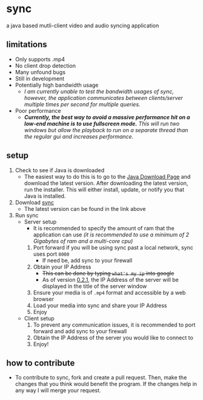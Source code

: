 # sync
a java based mutli-client video and audio syncing application

## limitations
* Only supports .mp4
* No client drop detection
* Many unfound bugs
* Still in development
* Potentially high bandwidth usage
	* _I am currently unable to test the bandwidth usages of sync, however, the application communicates between clients/server multiple times per second for multiple queries._
* Poor performance
	* _**Currently, the best way to avoid a massive performance hit on a low-end machine is to use fullscreen mode.** This will run two windows but allow the playback to run on a separate thread than the regular gui and increases performance._

## setup
1. Check to see if Java is downloaded
	* The easiest way to do this is to go to the [Java Download Page](https://www.java.com/en/download/) and download the latest version. After downloading the latest version, run the installer. This will either install, update, or notify  you that Java is installed.
2. Download [sync](https://www.github.com/ajchili/sync/releases)
	* The latest version can be found in the link above
3. Run sync
	* Server setup
		* It is recommended to specify the amount of ram that the application can use _(it is recommended to use a minimum of 2 Gigabytes of ram and a multi-core cpu)_
		1. Port forward if you will be using sync past a local network, sync uses port `8000`
			* If need be, add sync to your firewall
		2. Obtain your IP Address
			* ~~This can be done by typing `what's my ip` into google~~
			* As of version [0.2.1](https://github.com/ajchili/sync/releases/tag/0.2.1), the IP Address of the server will be displayed in the title of the server window
		3. Ensure your media is of `.mp4` format and accessible by a web browser
		4. Load your media into sync and share your IP Address
		5. Enjoy
	* Client setup
		1. To prevent any communication issues, it is recommended to port forward and add sync to your firewall
		2. Obtain the IP Address of the server you would like to connect to
		3. Enjoy!

## how to contribute
* To contribute to sync, fork and create a pull request. Then, make the changes that you think would benefit the program. If the changes help in any way I will merge your request.
